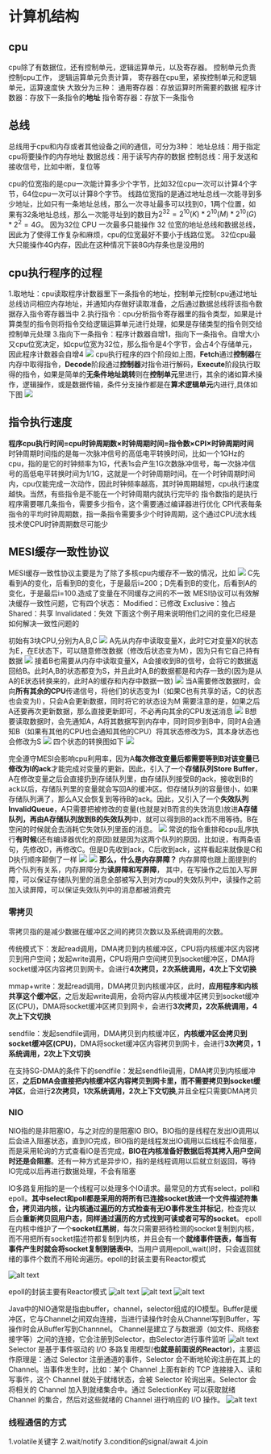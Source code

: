 # 计算机结构

## cpu
cpu除了有数据位，还有控制单元，逻辑运算单元，以及寄存器。
控制单元负责控制cpu工作，
逻辑运算单元负责计算，
寄存器在cpu里，紧挨控制单元和逻辑单元，运算速度快
大致分为三种：
通用寄存器：存放运算时所需要的数据
程序计数器：存放下一条指令的**地址**
指令寄存器：存放下一条指令
## 总线
总线用于cpu和内存或者其他设备之间的通信，可分为3种：
地址总线：用于指定cpu将要操作的内存地址
数据总线：用于读写内存的数据
控制总线：用于发送和接收信号，比如中断，复位等

cpu的位宽指的是cpu一次能计算多少个字节，比如32位cpu一次可以计算4个字节，64位cpu一次可以计算8个字节。
线路位宽指的是通过地址总线一次能寻到多少地址，比如只有一条地址总线，那么一次寻址最多可以找到0，1两个位置，如果有32条地址总线，那么一次能寻址到的数目为$2^{32}=2^{10}(K) * 2^{10}(M) * 2^{10}(G) * 2^{2} = 4G$。
因为32位 CPU ⼀次最多只能操作 32 位宽的地址总线和数据总线，因此为了使得工作复杂和麻烦，cpu的位宽最好不要小于线路位宽。
32位cpu最大只能操作4G内存，因此在这种情况下装8G内存条也是没用的
## cpu执行程序的过程
1.取地址：cpu读取程序计数器里下一条指令的地址，控制单元控制cpu通过地址总线访问相应内存地址，并通知内存做好读取准备，之后通过数据总线将该指令数据存入指令寄存器当中
2.执行指令：cpu分析指令寄存器里的指令类型，如果是计算类型的指令则将指令交给逻辑运算单元进行处理，如果是存储类型的指令则交给控制单元处理
3.指向下一条指令：程序计数器自增1，指向下一条指令。自增大小又cpu位宽决定，如cpu位宽为32位，那么指令是4个字节，会占4个存储单元，因此程序计数器会自增4
![](./static/cpuStep.png)
cpu执行程序的四个阶段如上图，**Fetch**通过**控制器**在内存中取得指令，**Decode**阶段通过**控制器**对指令进行解码，**Execute**阶段执行取得的指令，如果是简单的**无条件地址跳转**则在**控制单元**里进行，其余的诸如算术操作，逻辑操作，或是数据传输，条件分支操作都是在**算术逻辑单元**内进行,具体如下图
![](./static/cpuStepD.png)
## 指令执行速度
**程序cpu执行时间=cpu时钟周期数×时钟周期时间=指令数×CPI×时钟周期时间**
时钟周期时间指的是每一次脉冲信号的高低电平转换时间，比如一个1GHz的cpu，指的是它的时钟频率为1G，代表1s会产生1G次数脉冲信号，每一次脉冲信号的高低电平转换时间为1/1G，这就是一个时钟周期时间。在一个时钟周期时间内，cpu仅能完成一次动作，因此时钟频率越高，其时钟周期越短，cpu执行速度越快。当然，有些指令是不能在一个时钟周期内就执行完毕的
指令数指的是执行程序需要哪几条指令，需要多少指令，这个需要通过编译器进行优化
CPI代表每条指令的平均时钟周期数，指一条指令需要多少个时钟周期，这个通过CPU流水线技术使CPU时钟周期数尽可能少
## MESI缓存一致性协议
MESI缓存一致性协议主要是为了除了多核cpu内缓存不一致的情况，比如
![](./static/MESI_00.png)
C先看到A的变化，后看到B的变化，于是最后i=200；D先看到B的变化，后看到A的变化，于是最后i=100.造成了变量在不同缓存之间的不一致
MESI协议可以有效解决缓存一致性问题，它有四个状态：
Modified：已修改
Exclusive：独占
Shared：共享
Invalidated：失效
下面这个例子用来说明他们之间的变化已经是如何解决一致性问题的

初始有3块CPU,分别为A,B,C
![](./static/MESI_01.png)
A先从内存中读取变量X，此时它对变量X的状态为E，在E状态下，可以随意修改数据（修改后状态变为M），因为只有它自己持有数据
![](./static/MESI_02.png)
接着B也需要从内存中读取变量X，A会接收到B的信号，会将它的数据返回给B。此时A,B的状态都变为S，并且此时A,B的数据都是和内存一致的(因为是从A的E状态转换来的，此时A的缓存和内存中数据一致)
![](./static/MESI_03.png)
当A需要修改数据时，会向**所有其余的CPU**传递信号，将他们的状态变为I（如果C也有共享的话，C的状态也会变为I），只会A会更新数据，同时将它的状态设为M
需要注意的是，如果之后A还要再次更新数据，那么直接更新即可，不必再向其余的CPU发送消息
![](./static/MESI_04.png)
B想要读取数据时，会先通知A，A将其数据写到内存中，同时同步到B中，同时A会通知B（如果有其他的CPU也会通知其他的CPU）将其状态修改为S，其本身状态也会修改为S
![](./static/MESI_05.png)
四个状态的转换图如下
![](./static/MESI_06.png)

完全遵守MESI会影响cpu利用率，因为A**每次修改变量后都需要等到B对该变量已修改为I的ack**才能完成对变量的更新。因此，引入了一个**存储队列Store Buffer**，A在修改变量之后会直接扔到存储队列里，由存储队列接受B的ack，接收到B的ack以后，存储队列里的变量就会写回A的缓冲区。但存储队列的容量很小，如果存储队列满了，那么A又会恢复到等待B的ack。因此，又引入了一个**失效队列InvalidQueue**，A只需要把被修改的变量(也就是对B而言的失效消息)放进**A存储队列，再由A存储队列放到B的失效队列**中，就可以得到B的ack而不用等待。B在空闲的时候就会去消耗它失效队列里面的消息。
![](./static/MESI_07.png)
常说的指令重排和cpu乱序执行**有时候**(还有编译器优化的原因)就是因为这两个队列的原因，比如说，有两条语句，先修改D，再修改C。但是D先收到ack，C后收到ack，这样看起来就像是C和D执行顺序颠倒了一样
![](./static/MESI_08.png)
![](./static/MESI_09.png)
**那么，什么是内存屏障？**
内存屏障也跟上面提到的两个队列有关系，内存屏障分为**读屏障和写屏障**，
其中，在写操作之后加入写屏障，可以保证存储队列里的消息全部被写入到对方cpu的失效队列中，读操作之前加入读屏障，可以保证失效队列中的消息都被消费完

### 零拷贝
零拷贝指的是减少数据在缓冲区之间的拷贝次数以及系统调用的次数。

传统模式下：发起read调用，DMA拷贝到内核缓冲区，CPU将内核缓冲区内容拷贝到用户空间；发起write调用，CPU将用户空间拷贝到socket缓冲区，DMA将socket缓冲区内容拷贝到网卡。会进行**4次拷贝，2次系统调用，4次上下文切换**

mmap+write：发起read调用，DMA拷贝到内核缓冲区，此时，**应用程序和内核共享这个缓冲区**，之后发起write调用，会将内容从内核缓冲区拷贝到socket缓冲区(CPU)，DMA将socket缓冲区拷贝到网卡，会进行**3次拷贝，2次系统调用，4次上下文切换**

sendfile：发起sendfile调用，DMA拷贝到内核缓冲区，**内核缓冲区会拷贝到socket缓冲区(CPU)**，DMA将socket缓冲区内容拷贝到网卡，会进行**3次拷贝，1系统调用，2次上下文切换**

在支持SG-DMA的条件下的sendfile：发起sendfile调用，DMA拷贝到内核缓冲区，**之后DMA会直接把内核缓冲区内容拷贝到网卡里，而不需要拷贝到socket缓冲区**，会进行**2次拷贝，1次系统调用，2次上下文切换**,并且全程只需要DMA拷贝
### NIO
NIO指的是非阻塞IO，与之对应的是阻塞IO BIO。BIO指的是线程在发出IO调用以后会进入阻塞状态，直到IO完成，BIO指的是线程发出IO调用以后线程不会阻塞，而是采用轮询的方式查看IO是否完成，**BIO在内核准备好数据后将其拷入用户空间时还是会阻塞**。还有一种方式是异步IO，指的是线程调用以后就立刻返回，等待IO完成以后再进行数据处理，不会有阻塞

IO多路复用指的是一个线程可以处理多个IO请求。最常见的方式有select，poll和epoll。**其中select和poll都是采用的将所有已连接socket放进一个文件描述符集合，拷贝进内核，让内核通过遍历的方式检查有无IO事件发生并标记**，检查完以后会**重新拷贝回用户态，同样通过遍历的方式找到可读或者可写的socket**。
epoll在内核中维护了一个**socket红黑树**，每次只需要把待检测的socket复制到内核，而不用把所有socket描述符都复制到内核，并且会有一个**就绪事件链表，每当有事件产生时就会将socket复制到链表中**。当用户调用epoll_wait()时，只会返回就绪的事件个数而不用轮询遍历。epoll的封装主要有Reactor模式

![alt text](image-1.png)

epoll的封装主要有Reactor模式
![alt text](image-4.png)
![alt text](image-5.png)
![alt text](image-6.png)

Java中的NIO通常是指由buffer，channel，selector组成的IO模型。Buffer是缓冲区，它与Channel之间双向连接，当进行读操作时会从Channel写到Buffer，写操作时会从Buffer写到Channnel。
Channel是建立了与数据源（如文件、网络套接字等）之间的连接，它会注册到Selector，由Selector进行事件监听
![alt text](image-2.png)
Selector 是基于事件驱动的 I/O 多路复用模型(**也就是前面说的Reactor**)，主要运作原理是：通过 Selector 注册通道的事件，Selector 会不断地轮询注册在其上的 Channel。当事件发生时，比如：某个 Channel 上面有新的 TCP 连接接入、读和写事件，这个 Channel 就处于就绪状态，会被 Selector 轮询出来。Selector 会将相关的 Channel 加入到就绪集合中。通过 SelectionKey 可以获取就绪 Channel 的集合，然后对这些就绪的 Channel 进行响应的 I/O 操作。
![alt text](image-3.png)
### 线程通信的方式
1.volatile关键字
2.wait/notify
3.condition的signal/await
4.join